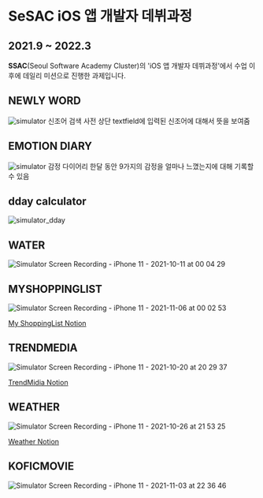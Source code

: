 <h1>SeSAC iOS 앱 개발자 데뷔과정</h1>
<h2>2021.9 ~ 2022.3</h2>

<p><b>SSAC</b>(Seoul Software Academy Cluster)의 'iOS 앱 개발자 데뷔과정'에서 수업 이후에 데일리 미션으로 진행한 과제입니다.</p>

<h2>NEWLY WORD</h2>

![simulator](https://user-images.githubusercontent.com/58027136/136218163-4deba495-6caa-42df-809f-29ad35c18eea.gif)
신조어 검색 사전
상단 textfield에 입력된 신조어에 대해서 뜻을 보여줌

<h2>EMOTION DIARY</h2>

![simulator](https://user-images.githubusercontent.com/58027136/136218208-23bf66d8-034c-481e-94d5-ff9a09d70959.gif)
감정 다이어리
한달 동안 9가지의 감정을 얼마나 느꼈는지에 대해 기록할 수 있음

<h2>dday calculator</h2>

![simulator_dday](https://user-images.githubusercontent.com/58027136/136355563-c8c2b9ed-62a7-466c-b892-e101186a0b3f.gif)


<h2>WATER</h2>

![Simulator Screen Recording - iPhone 11 - 2021-10-11 at 00 04 29](https://user-images.githubusercontent.com/58027136/136701612-7c05c810-b10d-43b4-bf41-b4bceb1b38dc.gif)


<h2>MYSHOPPINGLIST</h2>

![Simulator Screen Recording - iPhone 11 - 2021-11-06 at 00 02 53](https://user-images.githubusercontent.com/58027136/140532059-71f344b0-d0eb-4595-853c-b1739ab9b24e.gif)


<a href="https://lumpy-chip-1b8.notion.site/SeSAC_MYSHOPPINGLIST-30fcfc1b0ca74367aa061e70f82bf048"><p>My ShoppingList Notion</p></a>

<h2>TRENDMEDIA</h2>

![Simulator Screen Recording - iPhone 11 - 2021-10-20 at 20 29 37](https://user-images.githubusercontent.com/58027136/138105918-78e379b4-b2b0-446e-a969-40d4ccbfb984.gif)

<a href="https://lumpy-chip-1b8.notion.site/SeSAC_TRENDMEDIA-12c9a3c34b2f413dbad4a2716dc87fad"><p>TrendMidia Notion</p></a>


<h2>WEATHER</h2>

![Simulator Screen Recording - iPhone 11 - 2021-10-26 at 21 53 25](https://user-images.githubusercontent.com/58027136/138883390-1ed2bc00-010b-4022-88c9-2e74f6a1c6f4.gif)

<a href="https://lumpy-chip-1b8.notion.site/SeSAC_WEATHER-a241cfd4bd24427b8035d4c712567058"><p>Weather Notion</p></a>


<h2>KOFICMOVIE</h2>


![Simulator Screen Recording - iPhone 11 - 2021-11-03 at 22 36 46](https://user-images.githubusercontent.com/58027136/140070340-e86d7c90-74c7-4b63-94b3-ebe0cf3403a0.gif)
